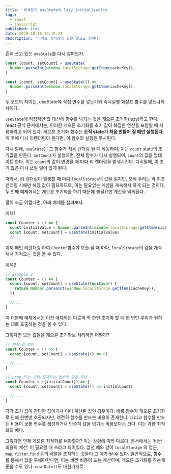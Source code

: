 ```yaml
---
title: '리액트의 useState와 lazy initialization'
tags:
  - react
  - javascript
published: true
date: 2020-10-18 19:19:27
description: '리액트 최적화의 길은 멀고도 험하다'
---
```


흔히 쓰고 있는 `useState`를 다시 살펴보자.

```javascript
const [count, setCount] = useState(
  Number.parseInt(window.localStorage.getItem(cacheKey)),
)
```

```javascript
const [count, setCount] = useState(() =>
  Number.parseInt(window.localStorage.getItem(cacheKey)),
)
```

두 코드의 차이는, useState에 직접 변수를 넣는가와 즉시실행 화살표 함수를 넣느냐의 차이다.

`useState`에 직접적인 값 대신에 함수를 넘기는 것을 [게으른 초기화(lazy)](https://reactjs.org/docs/hooks-reference.html#lazy-initial-state)라고 한다. react 공식 문서에서는, 이러한 게으른 초기화를 초기 값이 복잡한 연산을 포함할 때 사용하라고 되어 있다. 게으른 초기화 함수는 **오직 state가 처음 만들어 질 때만 실행된다.** 이 후에 다시 리렌더링이 된다면, 이 함수의 실행은 무시된다.

다시 말해, `useState`는 그 함수가 처음 렌더링 될 때 작동하며, 이는 `count` state의 초기값을 만든다. `setCount`가 실행되면, 전체 함수가 다시 실행되며, `count`의 값을 업데이트 한다. 이는 `count`의 값이 변경될 때 마다 리 렌더링을 발생시킨다. 다시말해, 이 초기 값은 다시 쓰일 일이 없게 된다.

따라서, 리 렌더링이 발생할 때 마다 `localStorage`의 값을 읽지만, 오직 우리는 딱 최초 렌더링 시에만 해당 값이 필요하므로, 이는 필요없는 계산을 계속해서 하게 되는 것이다. 두 번째 예제에서는 게으른 초기화를 하기 때문에 불필요한 계산을 막게된다.

말이 조금 어렵다면, 아래 예제를 살펴보자.

예제1

```javascript
const Counter = () => {
  const initialValue = Number.parseInt(window.localStorage.getItem(cacheKey))
  const [count, setCount] = useState(initialValue)
  // ...
```

이제 매번 리렌더링 하여 `Counter`함수가 호출 될 때 마다, `localStorage`의 값을 계속해서 가져오는 것을 볼 수 있다.

예제2

```javascript
// Example 2
const Counter = () => {
  const [count, setCount] = useState(function() {
    return Number.parseInt(window.localStorage.getItem(cacheKey)),
  })

  // ...
}
```

이 더분째 예제에서는 이전 예제와는 다르게 딱 한번 초기화 할 때 한 번만 우리가 원하는 대로 호출하는 것을 볼 수 있다.

그렇다면 모든 값들을 게으른 초기화로 처리하면 어떨까?

```javascript
// 원시 값 리턴
const Counter = () => {
  const [count, setCount] = useState(() => 0)

  // ...
}
```

```javascript
// prop 또는 이미 존재하는 변수의 값을 리턴
const Counter = ({initialCount}) => {
  const [count, setCount] = useState(() => initialCount)

  // ...
}
```

각각 초기 값이 간단한 값이거나 이미 계산된 값인 경우이다. 비록 함수가 게으른 초기화로 인해 한번만 호출되지만, 여전히 함수를 만드는 비용이 존재한다. 그리고 함수를 만드는 비용이 보통 변수를 생성하거나 단순히 값을 넘기는 비용보다는 크다. 이는 과한 최적화의 예다.

그렇다면 언제 게으른 최적화를 써야할까? 이는 상황에 따라 다르다. 문서에서는 '비싼 비용의 계산' 이 필요할 때 쓰라고 되어있다. 앞선 예와 같이 `localStorage` 의 접근, `map`, `filter`,`find` 등의 배열을 조작하는 것들이 그 예가 될 수 있다. 일반적으로, 함수를 통해서 값을 구해야한다면, 이는 비싼 비용이 드는 계산이며, 게으른 초기화를 하는게 좋을 수도 있다. `new Date()`도 마찬가지로.
